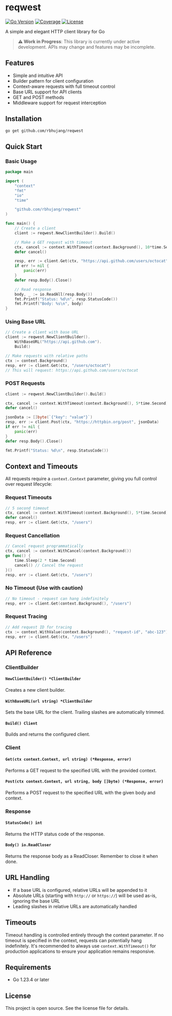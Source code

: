 # reqwest

[![Go Version](https://img.shields.io/badge/Go-1.23.4-blue.svg)](https://golang.org/)
[![Coverage](https://img.shields.io/badge/Coverage-96.8%25-green.svg)](coverage.html)
[![License](https://img.shields.io/badge/license-MIT-green.svg)](LICENSE)

A simple and elegant HTTP client library for Go

> **⚠️ Work in Progress**: This library is currently under active development. APIs may change and features may be incomplete.

## Features

- Simple and intuitive API
- Builder pattern for client configuration
- Context-aware requests with full timeout control
- Base URL support for API clients
- GET and POST methods
- Middleware support for request interception

## Installation

```bash
go get github.com/rbhujang/reqwest
```

## Quick Start

### Basic Usage

```go
package main

import (
    "context"
    "fmt"
    "io"
    "time"

    "github.com/rbhujang/reqwest"
)

func main() {
    // Create a client
    client := reqwest.NewClientBuilder().Build()

    // Make a GET request with timeout
    ctx, cancel := context.WithTimeout(context.Background(), 10*time.Second)
    defer cancel()

    resp, err := client.Get(ctx, "https://api.github.com/users/octocat")
    if err != nil {
        panic(err)
    }
    defer resp.Body().Close()

    // Read response
    body, _ := io.ReadAll(resp.Body())
    fmt.Printf("Status: %d\n", resp.StatusCode())
    fmt.Printf("Body: %s\n", body)
}
```

### Using Base URL

```go
// Create a client with base URL
client := reqwest.NewClientBuilder().
    WithBaseURL("https://api.github.com").
    Build()

// Make requests with relative paths
ctx := context.Background()
resp, err := client.Get(ctx, "/users/octocat")
// This will request: https://api.github.com/users/octocat
```

### POST Requests

```go
client := reqwest.NewClientBuilder().Build()

ctx, cancel := context.WithTimeout(context.Background(), 5*time.Second)
defer cancel()

jsonData := []byte(`{"key": "value"}`)
resp, err := client.Post(ctx, "https://httpbin.org/post", jsonData)
if err != nil {
    panic(err)
}
defer resp.Body().Close()

fmt.Printf("Status: %d\n", resp.StatusCode())
```

## Context and Timeouts

All requests require a `context.Context` parameter, giving you full control over request lifecycle:

### Request Timeouts

```go
// 5 second timeout
ctx, cancel := context.WithTimeout(context.Background(), 5*time.Second)
defer cancel()
resp, err := client.Get(ctx, "/users")
```

### Request Cancellation

```go
// Cancel request programmatically
ctx, cancel := context.WithCancel(context.Background())
go func() {
    time.Sleep(2 * time.Second)
    cancel() // Cancel the request
}()
resp, err := client.Get(ctx, "/users")
```

### No Timeout (Use with caution)

```go
// No timeout - request can hang indefinitely
resp, err := client.Get(context.Background(), "/users")
```

### Request Tracing

```go
// Add request ID for tracing
ctx := context.WithValue(context.Background(), "request-id", "abc-123")
resp, err := client.Get(ctx, "/users")
```

## API Reference

### ClientBuilder

#### `NewClientBuilder() *ClientBuilder`

Creates a new client builder.

#### `WithBaseURL(url string) *ClientBuilder`

Sets the base URL for the client. Trailing slashes are automatically trimmed.

#### `Build() Client`

Builds and returns the configured client.

### Client

#### `Get(ctx context.Context, url string) (*Response, error)`

Performs a GET request to the specified URL with the provided context.

#### `Post(ctx context.Context, url string, body []byte) (*Response, error)`

Performs a POST request to the specified URL with the given body and context.

### Response

#### `StatusCode() int`

Returns the HTTP status code of the response.

#### `Body() io.ReadCloser`

Returns the response body as a ReadCloser. Remember to close it when done.

## URL Handling

- If a base URL is configured, relative URLs will be appended to it
- Absolute URLs (starting with `http://` or `https://`) will be used as-is, ignoring the base URL
- Leading slashes in relative URLs are automatically handled

## Timeouts

Timeout handling is controlled entirely through the context parameter. If no timeout is specified in the context, requests can potentially hang indefinitely. It's recommended to always use `context.WithTimeout()` for production applications to ensure your application remains responsive.

## Requirements

- Go 1.23.4 or later

## License

This project is open source. See the license file for details.
